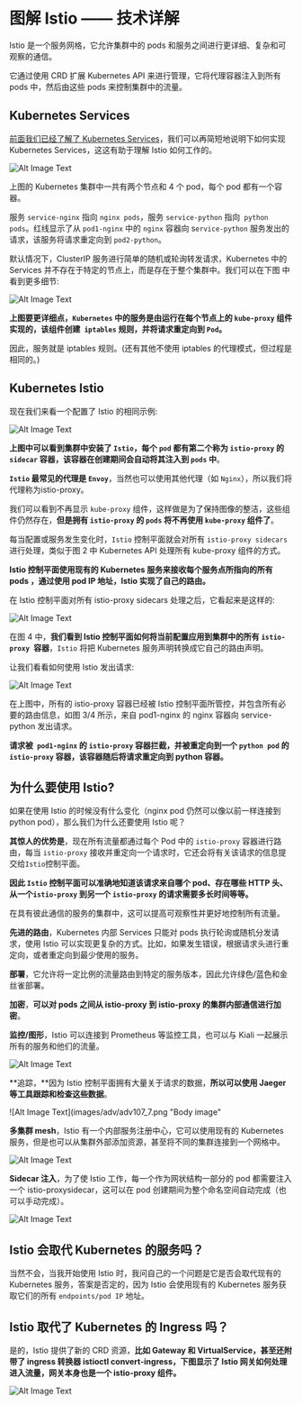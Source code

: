 # 图解 Istio —— 技术详解


Istio 是一个服务网格，它允许集群中的 pods 和服务之间进行更详细、复杂和可观察的通信。

它通过使用 CRD 扩展 Kubernetes API 来进行管理，它将代理容器注入到所有 pods 中，然后由这些 pods 来控制集群中的流量。

## Kubernetes Services

[前面我们已经了解了 Kubernetes Services](https://github.com/Chao-Xi/JacobTechBlog/blob/master/k8s_tutorial/k8s_adv106_svc_scratch.md)，我们可以再简短地说明下如何实现 Kubernetes Services，这这有助于理解 Istio 如何工作的。

![Alt Image Text](images/adv/adv107_1.png "Body image")

上图的 Kubernetes 集群中一共有两个节点和 4 个 pod，每个 pod 都有一个容器。

服务 `service-nginx` 指向 `nginx pods`，服务 `service-python` 指向` python pods`。红线显示了从 `pod1-nginx` 中的 `nginx` 容器向 s`ervice-python` 服务发出的请求，该服务将请求重定向到 `pod2-python`。

默认情况下，ClusterIP 服务进行简单的随机或轮询转发请求，Kubernetes 中的 Services 并不存在于特定的节点上，而是存在于整个集群中。我们可以在下图 中看到更多细节:

![Alt Image Text](images/adv/adv107_2.png "Body image")

**上图要更详细点，`Kubernetes` 中的服务是由运行在每个节点上的 `kube-proxy` 组件实现的，该组件创建` iptables` 规则，并将请求重定向到 `Pod`。**

因此，服务就是 iptables 规则。(还有其他不使用 iptables 的代理模式，但过程是相同的。)

## Kubernetes Istio

现在我们来看一个配置了 Istio 的相同示例:


![Alt Image Text](images/adv/adv107_3.png "Body image")


**上图中可以看到集群中安装了 `Istio`，每个 `pod` 都有第二个称为 `istio-proxy` 的 `sidecar` 容器，该容器在创建期间会自动将其注入到 `pods` 中**。

**`Istio` 最常见的代理是 `Envoy`**，当然也可以使用其他代理（如 `Nginx`），所以我们将代理称为istio-proxy。

我们可以看到不再显示 `kube-proxy` 组件，这样做是为了保持图像的整洁，这些组件仍然存在，**但是拥有 `istio-proxy` 的 `pods` 将不再使用 `kube-proxy` 组件了**。

每当配置或服务发生变化时，`Istio` 控制平面就会对所有 `istio-proxy sidecars` 进行处理，类似于图 2 中 Kubernetes API 处理所有 kube-proxy 组件的方式。

**Istio 控制平面使用现有的 Kubernetes 服务来接收每个服务点所指向的所有 pods ，通过使用 pod IP 地址，Istio 实现了自己的路由。**

在 Istio 控制平面对所有 istio-proxy sidecars 处理之后，它看起来是这样的:

![Alt Image Text](images/adv/adv107_4.png "Body image")

在图 4 中，**我们看到 Istio 控制平面如何将当前配置应用到集群中的所有 `istio-proxy `容器**，`Istio` 将把 Kubernetes 服务声明转换成它自己的路由声明。

让我们看看如何使用 Istio 发出请求:

![Alt Image Text](images/adv/adv107_5.png "Body image")

在上图中，所有的 istio-proxy 容器已经被 Istio 控制平面所管控，并包含所有必要的路由信息，如图 3/4 所示，来自 pod1-nginx 的 nginx 容器向 service-python 发出请求。

**请求被` pod1-nginx` 的 `istio-proxy` 容器拦截，并被重定向到一个 `python pod` 的 `istio-proxy` 容器，该容器随后将请求重定向到 python 容器。**


## 为什么要使用 Istio?

如果在使用 Istio 的时候没有什么变化（nginx pod 仍然可以像以前一样连接到 python pod），那么我们为什么还要使用 Istio 呢？

**其惊人的优势是**，现在所有流量都通过每个 Pod 中的 `istio-proxy` 容器进行路由，每当 `istio-proxy` 接收并重定向一个请求时，它还会将有关该请求的信息提交给` Istio `控制平面。

**因此 `Istio` 控制平面可以准确地知道该请求来自哪个 pod、存在哪些 HTTP 头、从一个`istio-proxy` 到另一个 `istio-proxy` 的请求需要多长时间等等。**

在具有彼此通信的服务的集群中，这可以提高可观察性并更好地控制所有流量。


**先进的路由**，Kubernetes 内部 Services 只能对 pods 执行轮询或随机分发请求，使用 Istio 可以实现更复杂的方式。比如，如果发生错误，根据请求头进行重定向，或者重定向到最少使用的服务。

**部署**，它允许将一定比例的流量路由到特定的服务版本，因此允许绿色/蓝色和金丝雀部署。

**加密**，**可以对 pods 之间从 istio-proxy 到 istio-proxy 的集群内部通信进行加密**。

**监控/图形**，Istio 可以连接到 Prometheus 等监控工具，也可以与 Kiali 一起展示所有的服务和他们的流量。

![Alt Image Text](images/adv/adv107_6.png "Body image")

**追踪，**因为 Istio 控制平面拥有大量关于请求的数据，**所以可以使用 Jaeger 等工具跟踪和检查这些数据**。

![Alt Image Text](images/adv/adv107_7.png "Body image"

**多集群 mesh**，Istio 有一个内部服务注册中心，它可以使用现有的 Kubernetes  服务，但是也可以从集群外部添加资源，甚至将不同的集群连接到一个网格中。

![Alt Image Text](images/adv/adv107_7.png "Body image")


**Sidecar 注入**，为了使 Istio 工作，每一个作为网状结构一部分的 pod 都需要注入一个 istio-proxysidecar，这可以在 pod 创建期间为整个命名空间自动完成（也可以手动完成）。

![Alt Image Text](images/adv/adv107_8.png "Body image")


## Istio 会取代 Kubernetes 的服务吗？

当然不会，当我开始使用 Istio 时，我问自己的一个问题是它是否会取代现有的 Kubernetes 服务，答案是否定的，因为 Istio 会使用现有的 Kubernetes 服务获取它们的所有 `endpoints/pod IP` 地址。

## Istio 取代了 Kubernetes 的 Ingress 吗？

是的，Istio 提供了新的 CRD 资源，**比如 Gateway 和 VirtualService，甚至还附带了 ingress 转换器 istioctl convert-ingress，下图显示了 Istio 网关如何处理进入流量，网关本身也是一个 istio-proxy 组件。**


![Alt Image Text](images/adv/adv107_9.png "Body image")
